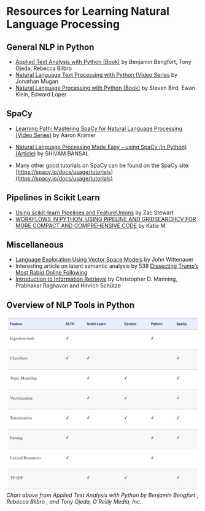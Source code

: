 # Resources for Learning Natural Language Processing

## General NLP in Python
- [Applied Text Analysis with Python (Book)](https://www.safaribooksonline.com/library/view/applied-text-analysis/9781491963036/) by  Benjamin Bengfort, Tony Ojeda, Rebecca Bilbro
- [Natural Language Text Processing with Python (Video Series](https://player.oreilly.com/videos/9781491976470) by Jonathan Mugan
- [Natural Language Processing with Python (Book)](http://shop.oreilly.com/product/9780596516499.do) by Steven Bird, Ewan Klein, Edward Loper

## SpaCy
- [Learning Path: Mastering SpaCy for Natural Language Processing (Video Series)](https://www.safaribooksonline.com/library/view/learning-path-mastering/9781491986653/) by Aaron Kramer
- [Natural Language Processing Made Easy – using SpaCy (​in Python) (Article)](https://www.analyticsvidhya.com/blog/2017/04/natural-language-processing-made-easy-using-spacy-%E2%80%8Bin-python/) by SHIVAM BANSAL 

- Many other good tutorials on SpaCy can be found on the SpaCy site: [https://spacy.io/docs/usage/tutorials](https://spacy.io/docs/usage/tutorials)

## Pipelines in Scikit Learn
- [Using scikit-learn Pipelines and FeatureUnions](http://zacstewart.com/2014/08/05/pipelines-of-featureunions-of-pipelines.html) by Zac Stewart
- [WORKFLOWS IN PYTHON: USING PIPELINE AND GRIDSEARCHCV FOR MORE COMPACT AND COMPREHENSIVE CODE](https://www.civisanalytics.com/blog/workflows-in-python-using-pipeline-and-gridsearchcv-for-more-compact-and-comprehensive-code/) by Katie M.

## Miscellaneous
- [Language Exploration Using Vector Space Models](http://www.johnwittenauer.net/language-exploration-using-vector-space-models/) by John Wittenauer
- Interesting article on latent semantic analysis by 538 [Dissecting Trump’s Most Rabid Online Following](https://fivethirtyeight.com/features/dissecting-trumps-most-rabid-online-following/)
- [Introduction to Information Retrieval](https://nlp.stanford.edu/IR-book/) by Christopher D. Manning, Prabhakar Raghavan and Hinrich Schütze

## Overview of NLP Tools in Python
![Table of NLP Tools in Python](img/python_nlp_tools.png)
*Chart above from Applied Text Analysis with Python
by Benjamin Bengfort , Rebecca Bilbro , and Tony Ojeda, O’Reilly Media, Inc.*
